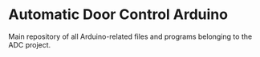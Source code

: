 # Automatic Door Control Arduino
Main repository of all Arduino-related files and programs belonging to the ADC project. 